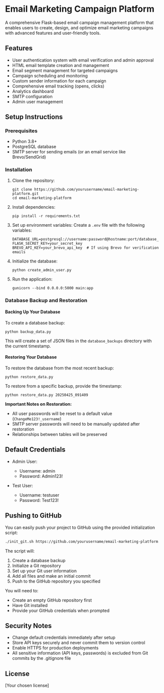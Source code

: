 # Email Marketing Campaign Platform

A comprehensive Flask-based email campaign management platform that enables users to create, design, and optimize email marketing campaigns with advanced features and user-friendly tools.

## Features

- User authentication system with email verification and admin approval
- HTML email template creation and management
- Email segment management for targeted campaigns
- Campaign scheduling and monitoring
- Custom sender information for each campaign
- Comprehensive email tracking (opens, clicks)
- Analytics dashboard
- SMTP configuration
- Admin user management

## Setup Instructions

### Prerequisites

- Python 3.8+
- PostgreSQL database
- SMTP server for sending emails (or an email service like Brevo/SendGrid)

### Installation

1. Clone the repository:
   ```
   git clone https://github.com/yourusername/email-marketing-platform.git
   cd email-marketing-platform
   ```

2. Install dependencies:
   ```
   pip install -r requirements.txt
   ```

3. Set up environment variables:
   Create a `.env` file with the following variables:
   ```
   DATABASE_URL=postgresql://username:password@hostname:port/database_name
   FLASK_SECRET_KEY=your_secret_key
   BREVO_API_KEY=your_brevo_api_key  # If using Brevo for verification emails
   ```

4. Initialize the database:
   ```
   python create_admin_user.py
   ```

5. Run the application:
   ```
   gunicorn --bind 0.0.0.0:5000 main:app
   ```

### Database Backup and Restoration

#### Backing Up Your Database

To create a database backup:

```
python backup_data.py
```

This will create a set of JSON files in the `database_backups` directory with the current timestamp.

#### Restoring Your Database

To restore the database from the most recent backup:

```
python restore_data.py
```

To restore from a specific backup, provide the timestamp:

```
python restore_data.py 20250425_091409
```

**Important Notes on Restoration:**
- All user passwords will be reset to a default value (`ChangeMe123!_username`)
- SMTP server passwords will need to be manually updated after restoration
- Relationships between tables will be preserved

## Default Credentials

- Admin User:
  - Username: admin
  - Password: Admin123!

- Test User:
  - Username: testuser
  - Password: Test123!

## Pushing to GitHub

You can easily push your project to GitHub using the provided initialization script:

```bash
./init_git.sh https://github.com/yourusername/email-marketing-platform.git
```

The script will:
1. Create a database backup
2. Initialize a Git repository
3. Set up your Git user information
4. Add all files and make an initial commit
5. Push to the GitHub repository you specified

You will need to:
- Create an empty GitHub repository first
- Have Git installed
- Provide your GitHub credentials when prompted

## Security Notes

- Change default credentials immediately after setup
- Store API keys securely and never commit them to version control
- Enable HTTPS for production deployments
- All sensitive information (API keys, passwords) is excluded from Git commits by the .gitignore file

## License

[Your chosen license]